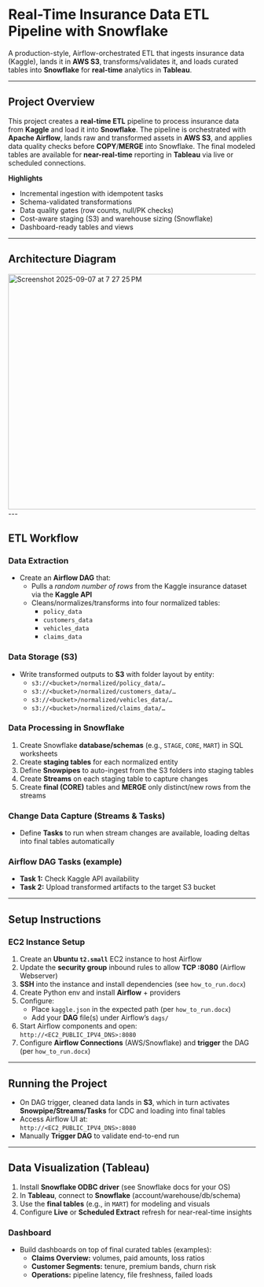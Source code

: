# **Real-Time Insurance Data ETL Pipeline with Snowflake**

A production-style, Airflow-orchestrated ETL that ingests insurance data (Kaggle), lands it in **AWS S3**, transforms/validates it, and loads curated tables into **Snowflake** for **real-time** analytics in **Tableau**.

---

## **Project Overview**
This project creates a **real-time ETL** pipeline to process insurance data from **Kaggle** and load it into **Snowflake**. The pipeline is orchestrated with **Apache Airflow**, lands raw and transformed assets in **AWS S3**, and applies data quality checks before **COPY**/**MERGE** into Snowflake. The final modeled tables are available for **near-real-time** reporting in **Tableau** via live or scheduled connections.

**Highlights**
- Incremental ingestion with idempotent tasks
- Schema-validated transformations
- Data quality gates (row counts, null/PK checks)
- Cost-aware staging (S3) and warehouse sizing (Snowflake)
- Dashboard-ready tables and views

---

## **Architecture Diagram**
<img width="837" height="478" alt="Screenshot 2025-09-07 at 7 27 25 PM" src="https://github.com/user-attachments/assets/deb59bbc-6fea-4163-94f3-08b8744ac0d7" />
---

## **ETL Workflow**

### **Data Extraction**
- Create an **Airflow DAG** that:
  - Pulls a *random number of rows* from the Kaggle insurance dataset via the **Kaggle API**
  - Cleans/normalizes/transforms into four normalized tables:
    - `policy_data`
    - `customers_data`
    - `vehicles_data`
    - `claims_data`

### **Data Storage (S3)**
- Write transformed outputs to **S3** with folder layout by entity:
  - `s3://<bucket>/normalized/policy_data/…`
  - `s3://<bucket>/normalized/customers_data/…`
  - `s3://<bucket>/normalized/vehicles_data/…`
  - `s3://<bucket>/normalized/claims_data/…`

### **Data Processing in Snowflake**
1. Create Snowflake **database/schemas** (e.g., `STAGE`, `CORE`, `MART`) in SQL worksheets  
2. Create **staging tables** for each normalized entity  
3. Define **Snowpipes** to auto-ingest from the S3 folders into staging tables  
4. Create **Streams** on each staging table to capture changes  
5. Create **final (CORE)** tables and **MERGE** only distinct/new rows from the streams

### **Change Data Capture (Streams & Tasks)**
- Define **Tasks** to run when stream changes are available, loading deltas into final tables automatically

### **Airflow DAG Tasks (example)**
- **Task 1:** Check Kaggle API availability  
- **Task 2:** Upload transformed artifacts to the target S3 bucket  

---

## **Setup Instructions**

### **EC2 Instance Setup**
1. Create an **Ubuntu `t2.small`** EC2 instance to host Airflow  
2. Update the **security group** inbound rules to allow **TCP :8080** (Airflow Webserver)  
3. **SSH** into the instance and install dependencies (see `how_to_run.docx`)  
4. Create Python env and install **Airflow** + providers  
5. Configure:
   - Place `kaggle.json` in the expected path (per `how_to_run.docx`)
   - Add your **DAG** file(s) under Airflow’s `dags/`
6. Start Airflow components and open:  
   `http://<EC2_PUBLIC_IPV4_DNS>:8080`
7. Configure **Airflow Connections** (AWS/Snowflake) and **trigger** the DAG (per `how_to_run.docx`)

---

## **Running the Project**
- On DAG trigger, cleaned data lands in **S3**, which in turn activates **Snowpipe/Streams/Tasks** for CDC and loading into final tables  
- Access Airflow UI at:  
  `http://<EC2_PUBLIC_IPV4_DNS>:8080`  
- Manually **Trigger DAG** to validate end-to-end run

---

## **Data Visualization (Tableau)**
1. Install **Snowflake ODBC driver** (see Snowflake docs for your OS)  
2. In **Tableau**, connect to **Snowflake** (account/warehouse/db/schema)  
3. Use the **final tables** (e.g., in `MART`) for modeling and visuals  
4. Configure **Live** or **Scheduled Extract** refresh for near-real-time insights

### **Dashboard**
- Build dashboards on top of final curated tables (examples):
  - **Claims Overview:** volumes, paid amounts, loss ratios  
  - **Customer Segments:** tenure, premium bands, churn risk  
  - **Operations:** pipeline latency, file freshness, failed loads
